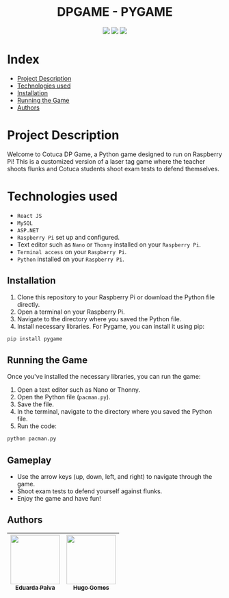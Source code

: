 <p align="center">
  <h1 align="center">DPGAME - PYGAME </h1>
</p>

<p align="center">
<img loading="lazy" src="http://img.shields.io/static/v1?label=Status&message=Finished&color=red&style=for-the-badge"/>
<img loading="lazy" src="http://img.shields.io/static/v1?label=License&message=MIT&color=red&style=for-the-badge"/>
<img loading="lazy" src="http://img.shields.io/static/v1?label=Release%20Date&message=NOVEMBER&color=red&style=for-the-badge"/>
</p>

# Index 

* [Project Description](#project-description)
* [Technologies used](#technologies-used)
* [Installation](#installation)
* [Running the Game](#running-the-game)
* [Authors](#authors)

# Project Description
<p>
  Welcome to Cotuca DP Game, a Python game designed to run on Raspberry Pi! This is a customized version of a laser tag game where the teacher shoots flunks and Cotuca students shoot exam tests to defend themselves.
</p>

# Technologies used
- `React JS`
- `MySQL`
- `ASP.NET`
- `Raspberry Pi` set up and configured.
- Text editor such as `Nano` or `Thonny` installed on your `Raspberry Pi`.
- `Terminal access` on your `Raspberry Pi`.
- `Python` installed on your `Raspberry Pi`.

## Installation

1. Clone this repository to your Raspberry Pi or download the Python file directly.
2. Open a terminal on your Raspberry Pi.
3. Navigate to the directory where you saved the Python file.
4. Install necessary libraries. For Pygame, you can install it using pip:

```bash
pip install pygame
```

## Running the Game

Once you've installed the necessary libraries, you can run the game:

1. Open a text editor such as Nano or Thonny.
2. Open the Python file (`pacman.py`).
3. Save the file.
4. In the terminal, navigate to the directory where you saved the Python file.
5. Run the code:

```bash
python pacman.py
```

## Gameplay

- Use the arrow keys (up, down, left, and right) to navigate through the game.
- Shoot exam tests to defend yourself against flunks.
- Enjoy the game and have fun!

## Authors

| [<img loading="lazy" src="https://avatars.githubusercontent.com/u/114159027?v=4" width=115><br><sub>Eduarda Paiva</sub>](https://github.com/PaivaEduarda) | [<img loading="lazy" src="https://avatars.githubusercontent.com/u/113612498?v=4" width=115><br><sub>Hugo Gomes</sub>](https://github.com/Miojodetomat) | 
| :---: | :---: |





